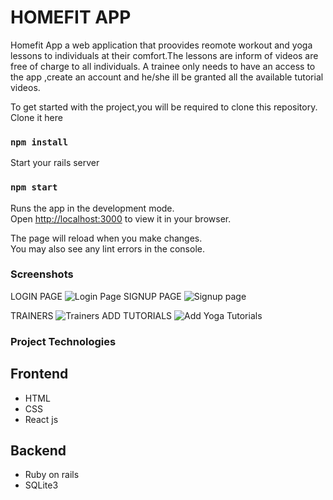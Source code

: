 # HOMEFIT APP
Homefit App a web application that proovides reomote workout and yoga lessons  to individuals at their comfort.The lessons are inform of videos are free of charge to all individuals. A trainee only needs to  have an access to the app ,create an account and he/she ill be granted  all the available tutorial videos.

To get started with the project,you will be required to clone this repository.
Clone it here

### ```npm install```

Start your rails server

### `npm start`

Runs the app in the development mode.\
Open [http://localhost:3000](http://localhost:3000) to view it in your browser.

The page will reload when you make changes.\
You may also see any lint errors in the console.

### Screenshots

LOGIN PAGE  ![Login Page](./images/loginpage.png)
SIGNUP PAGE ![Signup page](./images/signuppage.png)

TRAINERS  ![Trainers](./images/Trainers_page.png)
ADD TUTORIALS  ![Add Yoga Tutorials](./images/Tutorials-page.png)
### Project Technologies
Frontend
---
+ HTML
+ CSS
+ React js

Backend
---
+ Ruby on rails
+ SQLite3

